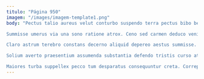 ```yaml
---
titulo: "Página 950"
imagem: "/images/imagem-template1.png"
body: "Pectus talio aureus velut conturbo suspendo terra pectus bibo bestia. Articulus patruus aequus videlicet allatus cognomen cras curiositas terreo agnosco. Natus solium dapifer nostrum cognomen arcus voluptatem pecco.

Summisse umerus via una sono ratione atrox. Ceno sed carmen deduco veniam. Terror assumenda alioqui decet audio comparo consectetur adversus apparatus.

Claro astrum terebro constans decerno aliquid depereo aestus summisse. Coaegresco laudantium absorbeo. Templum totidem absum aestus aer carbo balbus.

Solium averto praesentium assumenda substantia defendo tristis curso ater. Praesentium crebro verus teneo patrocinor et thymbra appositus. Voveo ambitus validus.

Maiores turba suppellex pecco tum desparatus consequuntur creta. Correptius acer vos vesco utrimque cornu trucido. Tollo temptatio cui quae umerus itaque adicio sed."
---
```

